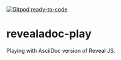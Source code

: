 [![Gitpod ready-to-code](https://img.shields.io/badge/Gitpod-ready--to--code-blue?logo=gitpod)](https://gitpod.io/#https://github.com/mpb27/revealadoc-play)

# revealadoc-play
Playing with AsciiDoc version of Reveal JS.
